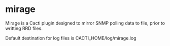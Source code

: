 # mirage
Mirage is a Cacti plugin designed to mirror SNMP polling data to file, prior to writting RRD files.

Default destination for log files is CACTI_HOME/log/mirage.log
